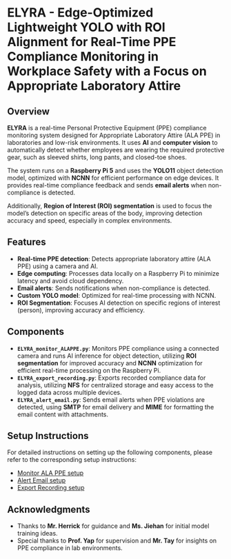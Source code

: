# ELYRA - Edge-Optimized Lightweight YOLO with ROI Alignment for Real-Time PPE Compliance Monitoring in Workplace Safety with a Focus on Appropriate Laboratory Attire

## Overview

**ELYRA** is a real-time Personal Protective Equipment (PPE) compliance monitoring system designed for Appropriate Laboratory Attire (ALA PPE) in laboratories and low-risk environments. It uses **AI** and **computer vision** to automatically detect whether employees are wearing the required protective gear, such as sleeved shirts, long pants, and closed-toe shoes.

The system runs on a **Raspberry Pi 5** and uses the **YOLO11** object detection model, optimized with **NCNN** for efficient performance on edge devices. It provides real-time compliance feedback and sends **email alerts** when non-compliance is detected.

Additionally, **Region of Interest (ROI) segmentation** is used to focus the model’s detection on specific areas of the body, improving detection accuracy and speed, especially in complex environments.

## Features

- **Real-time PPE detection**: Detects appropriate laboratory attire (ALA PPE) using a camera and AI.
- **Edge computing**: Processes data locally on a Raspberry Pi to minimize latency and avoid cloud dependency.
- **Email alerts**: Sends notifications when non-compliance is detected.
- **Custom YOLO model**: Optimized for real-time processing with NCNN.
- **ROI Segmentation**: Focuses AI detection on specific regions of interest (person), improving accuracy and efficiency.

## Components

- **`ELYRA_monitor_ALAPPE.py`**: Monitors PPE compliance using a connected camera and runs AI inference for object detection, utilizing **ROI segmentation** for improved accuracy and **NCNN** optimization for efficient real-time processing on the Raspberry Pi.
- **`ELYRA_export_recording.py`**: Exports recorded compliance data for analysis, utilizing **NFS** for centralized storage and easy access to the logged data across multiple devices.
- **`ELYRA_alert_email.py`**: Sends email alerts when PPE violations are detected, using **SMTP** for email delivery and **MIME** for formatting the email content with attachments.

## Setup Instructions

For detailed instructions on setting up the following components, please refer to the corresponding setup instructions:
- [Monitor ALA PPE setup](docs/monitor_ALAPPE_setup_instructions.md)
- [Alert Email setup](docs/alert_email_setup_instruction.md)
- [Export Recording setup](docs/export_recording_setup_instruction.md)

## Acknowledgments

- Thanks to **Mr. Herrick** for guidance and **Ms. Jiehan** for initial model training ideas.
- Special thanks to **Prof. Yap** for supervision and **Mr. Tay** for insights on PPE compliance in lab environments.
